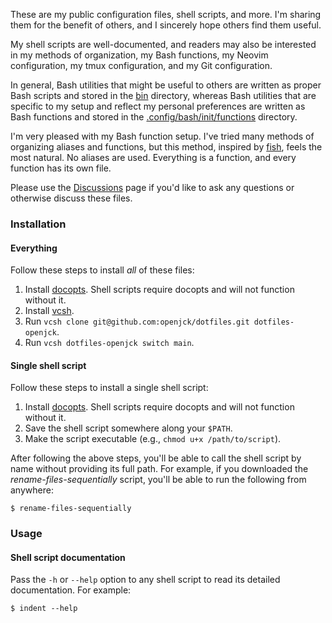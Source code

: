 These are my public configuration files, shell scripts, and more. I'm sharing
them for the benefit of others, and I sincerely hope others find them useful.

My shell scripts are well-documented, and readers may also be interested in my
methods of organization, my Bash functions, my Neovim configuration, my tmux
configuration, and my Git configuration.

In general, Bash utilities that might be useful to others are written as proper
Bash scripts and stored in the [bin](bin) directory, whereas Bash utilities that
are specific to my setup and reflect my personal preferences are written as Bash
functions and stored in the
[.config/bash/init/functions](.config/bash/init/functions) directory.

I'm very pleased with my Bash function setup. I've tried many methods of
organizing aliases and functions, but this method, inspired by
[fish](https://github.com/fish-shell/fish-shell), feels the most natural. No
aliases are used. Everything is a function, and every function has its own file.

Please use the [Discussions](https://github.com/openjck/dotfiles/discussions)
page if you'd like to ask any questions or otherwise discuss these files.

### Installation

#### Everything

Follow these steps to install _all_ of these files:

1. Install [docopts](https://github.com/docopt/docopts). Shell scripts require
   docopts and will not function without it.
2. Install [vcsh](https://github.com/RichiH/vcsh).
3. Run `vcsh clone git@github.com:openjck/dotfiles.git dotfiles-openjck`.
4. Run `vcsh dotfiles-openjck switch main`.

#### Single shell script

Follow these steps to install a single shell script:

1. Install [docopts](https://github.com/docopt/docopts). Shell scripts require
   docopts and will not function without it.
2. Save the shell script somewhere along your `$PATH`.
3. Make the script executable (e.g., `chmod u+x /path/to/script`).

After following the above steps, you'll be able to call the shell script by name
without providing its full path. For example, if you downloaded the
_rename-files-sequentially_ script, you'll be able to run the following from
anywhere:

```
$ rename-files-sequentially
```

### Usage

#### Shell script documentation

Pass the `-h` or `--help` option to any shell script to read its detailed
documentation. For example:

```shell
$ indent --help
```
